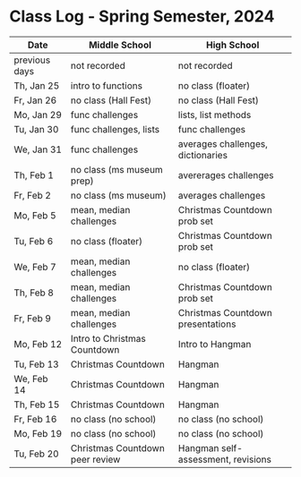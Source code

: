 # Class Log - Spring Semester, 2024

| Date          | Middle School                   | High School                        |
| ------------- | ------------------------------- | ---------------------------------- |
| previous days | not recorded                    | not recorded                       |
| Th, Jan 25    | intro to functions              | no class (floater)                 |
| Fr, Jan 26    | no class (Hall Fest)            | no class (Hall Fest)               |
| Mo, Jan 29    | func challenges                 | lists, list methods                |
| Tu, Jan 30    | func challenges, lists          | func challenges                    |
| We, Jan 31    | func challenges                 | averages challenges, dictionaries  |
| Th, Feb 1     | no class (ms museum prep)       | avererages challenges              |
| Fr, Feb 2     | no class (ms museum)            | averages challenges                |
| Mo, Feb 5     | mean, median challenges         | Christmas Countdown prob set       |
| Tu, Feb 6     | no class (floater)              | Christmas Countdown prob set       |
| We, Feb 7     | mean, median challenges         | no class (floater)                 |
| Th, Feb 8     | mean, median challenges         | Christmas Countdown prob set       |
| Fr, Feb 9     | mean, median challenges         | Christmas Countdown presentations  |
| Mo, Feb 12    | Intro to Christmas Countdown    | Intro to Hangman                   |
| Tu, Feb 13    | Christmas Countdown             | Hangman                            |
| We, Feb 14    | Christmas Countdown             | Hangman                            |
| Th, Feb 15    | Christmas Countdown             | Hangman                            |
| Fr, Feb 16    | no class (no school)            | no class (no school)               |
| Mo, Feb 19    | no class (no school)            | no class (no school)               |
| Tu, Feb 20    | Christmas Countdown peer review | Hangman self-assessment, revisions |
